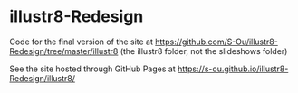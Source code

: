 # illustr8-Redesign

Code for the final version of the site at https://github.com/S-Ou/illustr8-Redesign/tree/master/illustr8 (the illustr8 folder, not the slideshows folder)

See the site hosted through GitHub Pages at https://s-ou.github.io/illustr8-Redesign/illustr8/
